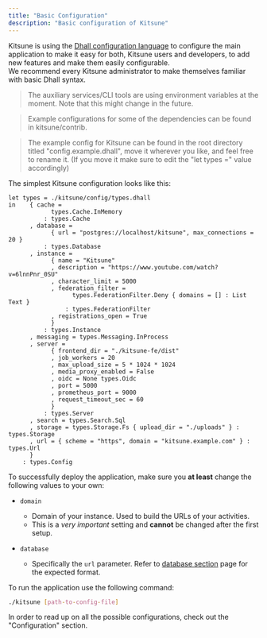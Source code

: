 ```yaml
---
title: "Basic Configuration"
description: "Basic configuration of Kitsune"
---
```


Kitsune is using the [Dhall configuration language](https://dhall-lang.org/) to configure the main application to make it easy for both, Kitsune users and developers,
to add new features and make them easily configurable.  
We recommend every Kitsune administrator to make themselves familiar with basic Dhall syntax.

> The auxiliary services/CLI tools are using environment variables at the moment. 
> Note that this might change in the future.

> Example configurations for some of the dependencies can be found in kitsune/contrib.

> The example config for Kitsune can be found in the root directory titled "config.example.dhall", move it wherever you like, and feel free to rename it. 
(If you move it make sure to edit the "let types =" value accordingly)

The simplest Kitsune configuration looks like this:

```dhall
let types = ./kitsune/config/types.dhall
in    { cache =
            types.Cache.InMemory
          : types.Cache
      , database =
            { url = "postgres://localhost/kitsune", max_connections = 20 }
          : types.Database
      , instance =
            { name = "Kitsune"
            , description = "https://www.youtube.com/watch?v=6lnnPnr_0SU"
            , character_limit = 5000
            , federation_filter =
                  types.FederationFilter.Deny { domains = [] : List Text }
                : types.FederationFilter
            , registrations_open = True
            }
          : types.Instance
      , messaging = types.Messaging.InProcess
      , server =
            { frontend_dir = "./kitsune-fe/dist"
            , job_workers = 20
            , max_upload_size = 5 * 1024 * 1024
            , media_proxy_enabled = False
            , oidc = None types.Oidc
            , port = 5000
            , prometheus_port = 9000
            , request_timeout_sec = 60
            }
          : types.Server
      , search = types.Search.Sql
      , storage = types.Storage.Fs { upload_dir = "./uploads" } : types.Storage
      , url = { scheme = "https", domain = "kitsune.example.com" } : types.Url
      }
    : types.Config
```

To successfully deploy the application, make sure you **at least** change the following values to your own:

- `domain`

  - Domain of your instance. Used to build the URLs of your activities.
  - This is a *very important* setting and **cannot** be changed after the first setup.

- `database`

  - Specifically the `url` parameter. Refer to [database section](../configuring/database) page for the expected format.

To run the application use the following command:

```bash
./kitsune [path-to-config-file]
```

In order to read up on all the possible configurations, check out the "Configuration" section.
